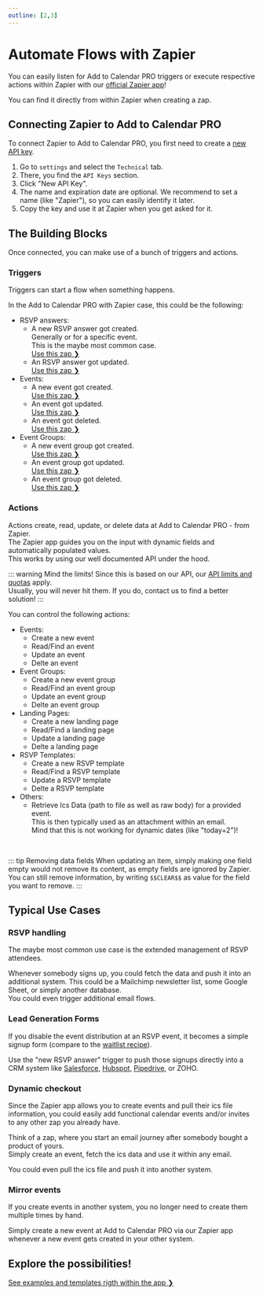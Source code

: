 ```yaml
---
outline: [2,3]
---
```


# Automate Flows with Zapier

You can easily listen for Add to Calendar PRO triggers or execute respective actions within Zapier with our [official Zapier app](https://zapier.com/apps/add-to-calendar-pro?utm_source=partner&utm_medium=embed&utm_campaign=wfe_fze&entry-point-location=partner_embed&referer=https%3A%2F%2Fdocs.add-to-calendar-pro.com&referrer=https%3A%2F%2Fdocs.add-to-calendar-pro.com&client-id=v08oVVLLq6aY9241XuXc6tsG9UTjdvrZF5ffcAQx)!

You can find it directly from within Zapier when creating a zap.

## Connecting Zapier to Add to Calendar PRO

To connect Zapier to Add to Calendar PRO, you first need to create a [new API key](/application-manual/settings#api-keys).

1. Go to `settings` and select the `Technical` tab.
2. There, you find the `API Keys` section.
3. Click "New API Key".
4. The name and expiration date are optional. We recommend to set a name (like "Zapier"), so you can easily identify it later.
5. Copy the key and use it at Zapier when you get asked for it.

## The Building Blocks

Once connected, you can make use of a bunch of triggers and actions.

### Triggers

Triggers can start a flow when something happens.

In the Add to Calendar PRO with Zapier case, this could be the following:

- RSVP answers:
  - A new RSVP answer got created.  
  Generally or for a specific event.  
  This is the maybe most common case.  
  [Use this zap ❯](https://api.zapier.com/v1/embed/add-to-calendar-pro/create?steps[0][app]=App224587CLIAPI@latest&steps[0][action]=new_rsvp_attendee&utm_source=partner&utm_medium=embed&utm_campaign=wfe_fze&entry-point-location=partner_embed&referer=https%3A%2F%2Fdocs.add-to-calendar-pro.com&referrer=https%3A%2F%2Fdocs.add-to-calendar-pro.com&client-id=v08oVVLLq6aY9241XuXc6tsG9UTjdvrZF5ffcAQx)
  - An RSVP answer got updated.  
  [Use this zap ❯](https://api.zapier.com/v1/embed/add-to-calendar-pro/create?steps[0][app]=App224587CLIAPI@latest&steps[0][action]=updated_rsvp_answer&utm_source=partner&utm_medium=embed&utm_campaign=wfe_fze&entry-point-location=partner_embed&referer=https%3A%2F%2Fdocs.add-to-calendar-pro.com&referrer=https%3A%2F%2Fdocs.add-to-calendar-pro.com&client-id=v08oVVLLq6aY9241XuXc6tsG9UTjdvrZF5ffcAQx)
- Events:
  - A new event got created.  
  [Use this zap ❯](https://api.zapier.com/v1/embed/add-to-calendar-pro/create?steps[0][app]=App224587CLIAPI@latest&steps[0][action]=new_event&utm_source=partner&utm_medium=embed&utm_campaign=wfe_fze&entry-point-location=partner_embed&referer=https%3A%2F%2Fdocs.add-to-calendar-pro.com&referrer=https%3A%2F%2Fdocs.add-to-calendar-pro.com&client-id=v08oVVLLq6aY9241XuXc6tsG9UTjdvrZF5ffcAQx)
  - An event got updated.  
  [Use this zap ❯](https://api.zapier.com/v1/embed/add-to-calendar-pro/create?steps[0][app]=App224587CLIAPI@latest&steps[0][action]=updated_event&utm_source=partner&utm_medium=embed&utm_campaign=wfe_fze&entry-point-location=partner_embed&referer=https%3A%2F%2Fdocs.add-to-calendar-pro.com&referrer=https%3A%2F%2Fdocs.add-to-calendar-pro.com&client-id=v08oVVLLq6aY9241XuXc6tsG9UTjdvrZF5ffcAQx)
  - An event got deleted.  
  [Use this zap ❯](https://api.zapier.com/v1/embed/add-to-calendar-pro/create?steps[0][app]=App224587CLIAPI@latest&steps[0][action]=deleted_event&utm_source=partner&utm_medium=embed&utm_campaign=wfe_fze&entry-point-location=partner_embed&referer=https%3A%2F%2Fdocs.add-to-calendar-pro.com&referrer=https%3A%2F%2Fdocs.add-to-calendar-pro.com&client-id=v08oVVLLq6aY9241XuXc6tsG9UTjdvrZF5ffcAQx)
- Event Groups:
  - A new event group got created.  
  [Use this zap ❯](https://api.zapier.com/v1/embed/add-to-calendar-pro/create?steps[0][app]=App224587CLIAPI@latest&steps[0][action]=new_group&utm_source=partner&utm_medium=embed&utm_campaign=wfe_fze&entry-point-location=partner_embed&referer=https%3A%2F%2Fdocs.add-to-calendar-pro.com&referrer=https%3A%2F%2Fdocs.add-to-calendar-pro.com&client-id=v08oVVLLq6aY9241XuXc6tsG9UTjdvrZF5ffcAQx)
  - An event group got updated.  
  [Use this zap ❯](https://api.zapier.com/v1/embed/add-to-calendar-pro/create?steps[0][app]=App224587CLIAPI@latest&steps[0][action]=updated_group&utm_source=partner&utm_medium=embed&utm_campaign=wfe_fze&entry-point-location=partner_embed&referer=https%3A%2F%2Fdocs.add-to-calendar-pro.com&referrer=https%3A%2F%2Fdocs.add-to-calendar-pro.com&client-id=v08oVVLLq6aY9241XuXc6tsG9UTjdvrZF5ffcAQx)
  - An event group got deleted.  
  [Use this zap ❯](https://api.zapier.com/v1/embed/add-to-calendar-pro/create?steps[0][app]=App224587CLIAPI@latest&steps[0][action]=deleted_group&utm_source=partner&utm_medium=embed&utm_campaign=wfe_fze&entry-point-location=partner_embed&referer=https%3A%2F%2Fdocs.add-to-calendar-pro.com&referrer=https%3A%2F%2Fdocs.add-to-calendar-pro.com&client-id=v08oVVLLq6aY9241XuXc6tsG9UTjdvrZF5ffcAQx)

### Actions

Actions create, read, update, or delete data at Add to Calendar PRO - from Zapier.  
The Zapier app guides you on the input with dynamic fields and automatically populated values.  
This works by using our well documented API under the hood.

::: warning Mind the limits!
Since this is based on our API, our [API limits and quotas](/api/introduction#rate-limiting) apply.  
Usually, you will never hit them. If you do, contact us to find a better solution!
:::

You can control the following actions:

- Events:
  - Create a new event
  - Read/Find an event
  - Update an event
  - Delte an event
- Event Groups:
  - Create a new event group
  - Read/Find an event group
  - Update an event group
  - Delte an event group
- Landing Pages:
  - Create a new landing page
  - Read/Find a landing page
  - Update a landing page
  - Delte a landing page
- RSVP Templates:
  - Create a new RSVP template
  - Read/Find a RSVP template
  - Update a RSVP template
  - Delte a RSVP template
- Others:
  - Retrieve Ics Data (path to file as well as raw body) for a provided event.  
  This is then typically used as an attachment within an email.  
  Mind that this is not working for dynamic dates (like "today+2")!

<br />

::: tip Removing data fields
When updating an item, simply making one field empty would not remove its content, as empty fields are ignored by Zapier.  
You can still remove information, by writing `$$CLEAR$$` as value for the field you want to remove.
:::

## Typical Use Cases

### RSVP handling

The maybe most common use case is the extended management of RSVP attendees.

Whenever somebody signs up, you could fetch the data and push it into an additional system. This could be a Mailchimp newsletter list, some Google Sheet, or simply another database.  
You could even trigger additional email flows.

### Lead Generation Forms

If you disable the event distribution at an RSVP event, it becomes a simple signup form (compare to the [waitlist recipe](/recipes/waitlist)).

Use the "new RSVP answer" trigger to push those signups directly into a CRM system like [Salesforce](https://api.zapier.com/v1/embed/add-to-calendar-pro/create?steps[0][app]=App224587CLIAPI@latest&steps[0][action]=new_rsvp_attendee&steps[1][app]=SalesforceCLIAPI@latest&steps[1][action]=create_lead&utm_source=partner&utm_medium=embed&utm_campaign=wfe_fze&entry-point-location=partner_embed&referer=https%3A%2F%2Fdocs.add-to-calendar-pro.com&referrer=https%3A%2F%2Fdocs.add-to-calendar-pro.com&client-id=v08oVVLLq6aY9241XuXc6tsG9UTjdvrZF5ffcAQx), [Hubspot](https://api.zapier.com/v1/embed/add-to-calendar-pro/create?steps[0][app]=App224587CLIAPI@latest&steps[0][action]=new_rsvp_attendee&steps[1][app]=HubSpotCLIAPI@latest&steps[1][action]=contactCreate&utm_source=partner&utm_medium=embed&utm_campaign=wfe_fze&entry-point-location=partner_embed&referer=https%3A%2F%2Fdocs.add-to-calendar-pro.com&referrer=https%3A%2F%2Fdocs.add-to-calendar-pro.com&client-id=v08oVVLLq6aY9241XuXc6tsG9UTjdvrZF5ffcAQx), [Pipedrive](https://api.zapier.com/v1/embed/add-to-calendar-pro/create?steps[0][app]=App224587CLIAPI@latest&steps[0][action]=new_rsvp_attendee&steps[1][app]=PipedriveCLIAPI@latest&steps[1][action]=create_lead&utm_source=partner&utm_medium=embed&utm_campaign=wfe_fze&entry-point-location=partner_embed&referer=https%3A%2F%2Fdocs.add-to-calendar-pro.com&referrer=https%3A%2F%2Fdocs.add-to-calendar-pro.com&client-id=v08oVVLLq6aY9241XuXc6tsG9UTjdvrZF5ffcAQx), or ZOHO.

### Dynamic checkout

Since the Zapier app allows you to create events and pull their ics file information, you could easily add functional calendar events and/or invites to any other zap you already have.

Think of a zap, where you start an email journey after somebody bought a product of yours.  
Simply create an event, fetch the ics data and use it within any email.

You could even pull the ics file and push it into another system.

### Mirror events

If you create events in another system, you no longer need to create them multiple times by hand.

Simply create a new event at Add to Calendar PRO via our Zapier app whenever a new event gets created in your other system.

## Explore the possibilities!

[See examples and templates rigth within the app ❯](https://app.add-to-calendar-pro.com/use-zapier)
